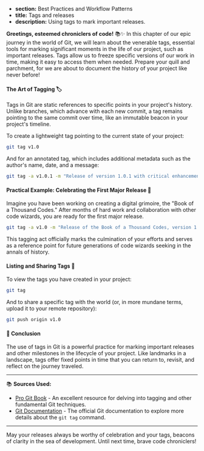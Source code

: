 * **section:** Best Practices and Workflow Patterns
* **title:** Tags and releases
* **description:** Using tags to mark important releases.

**Greetings, esteemed chroniclers of code!** 📚✨ In this chapter of our epic journey in the world of Git, we will learn about the venerable tags, essential tools for marking significant moments in the life of our project, such as important releases. Tags allow us to freeze specific versions of our work in time, making it easy to access them when needed. Prepare your quill and parchment, for we are about to document the history of your project like never before!

#### The Art of Tagging 🏷️

Tags in Git are static references to specific points in your project's history. Unlike branches, which advance with each new commit, a tag remains pointing to the same commit over time, like an immutable beacon in your project's timeline.

To create a lightweight tag pointing to the current state of your project:

```bash
git tag v1.0
```

And for an annotated tag, which includes additional metadata such as the author's name, date, and a message:

```bash
git tag -a v1.0.1 -m "Release of version 1.0.1 with critical enhancements"
```

#### Practical Example: Celebrating the First Major Release 🎉

Imagine you have been working on creating a digital grimoire, the "Book of a Thousand Codes." After months of hard work and collaboration with other code wizards, you are ready for the first major release.

```bash
git tag -a v1.0 -m "Release of the Book of a Thousand Codes, version 1.0"
```

This tagging act officially marks the culmination of your efforts and serves as a reference point for future generations of code wizards seeking in the annals of history.

#### Listing and Sharing Tags 📖

To view the tags you have created in your project:

```bash
git tag
```

And to share a specific tag with the world (or, in more mundane terms, upload it to your remote repository):

```bash
git push origin v1.0
```

#### 🤔 Conclusion

The use of tags in Git is a powerful practice for marking important releases and other milestones in the lifecycle of your project. Like landmarks in a landscape, tags offer fixed points in time that you can return to, revisit, and reflect on the journey traveled.

---

📚 **Sources Used:**

- [Pro Git Book](https://git-scm.com/book/en/v2/Git-Basics-Tagging) - An excellent resource for delving into tagging and other fundamental Git techniques.
- [Git Documentation](https://git-scm.com/docs/git-tag) - The official Git documentation to explore more details about the `git tag` command.

---

May your releases always be worthy of celebration and your tags, beacons of clarity in the sea of development. Until next time, brave code chroniclers!